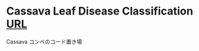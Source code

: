 # Cassava Leaf Disease Classification [URL](https://www.kaggle.com/c/cassava-leaf-disease-classification) 

Cassava コンペのコード置き場
